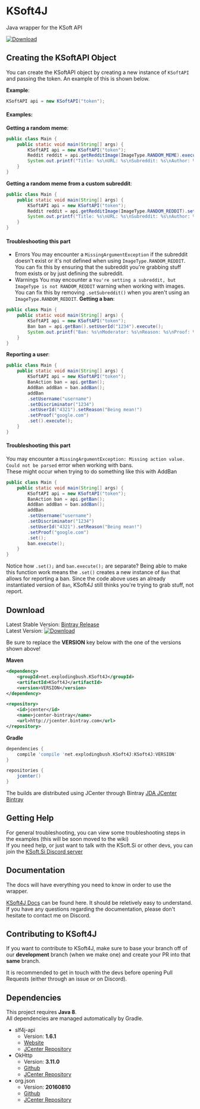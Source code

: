 # KSoft4J
Java wrapper for the KSoft API

[ ![Download](https://api.bintray.com/packages/mattmalec/KSoft4J/KSoft4J/images/download.svg?version=1.0) ](https://bintray.com/mattmalec/KSoft4J/KSoft4J/1.0/link)

## Creating the KSoftAPI Object

You can create the KSoftAPI object by creating a new instance of `KSoftAPI` and passing the token.
An example of this is shown below.

**Example**:

```java
KSoftAPI api = new KSoftAPI("token");
```

#### Examples:

**Getting a random meme**:

```java
public class Main {
    public static void main(String[] args) {
        KSoftAPI api = new KSoftAPI("token");
        Reddit reddit = api.getRedditImage(ImageType.RANDOM_MEME).execute();
        System.out.printf("Title: %s\nURL: %s\nSubreddit: %s\nAuthor: %s", reddit.getTitle(), reddit.getSourceUrl(), reddit.getSubreddit(), reddit.getAuthor());
    }
}
```
**Getting a random meme from a custom subreddit**:

```java
public class Main {
    public static void main(String[] args) {
        KSoftAPI api = new KSoftAPI("token");
        Reddit reddit = api.getRedditImage(ImageType.RANDOM_REDDIT).setSubreddit("thathappened").execute();
        System.out.printf("Title: %s\nURL: %s\nSubreddit: %s\nAuthor: %s", reddit.getTitle(), reddit.getSourceUrl(), reddit.getSubreddit(), reddit.getAuthor());
    }
}
```
#### Troubleshooting this part
* Errors
    You may encounter a `MissingArgumentException` if the subreddit doesn't exist or it's not defined when using `ImageType.RANDOM_REDDIT`.<br>
    You can fix this by ensuring that the subreddit you're grabbing stuff from exists or by just defining the subreddit.
* Warnings
    You may encounter a `You're setting a subreddit, but ImageType is not RANDOM_REDDIT` warning when working with images.<br>
    You can fix this by removing `.setSubreddit()` when you aren't using an `ImageType.RANDOM_REDDIT`.
**Getting a ban**:

```java
public class Main {
    public static void main(String[] args) {
        KSoftAPI api = new KSoftAPI("token");
        Ban ban = api.getBan().setUserId("1234").execute();
        System.out.printf("Ban: %s\nModerator: %s\nReason: %s\nProof: %s", ban.getEffectiveName(), ban.getModId(), ban.getReason(), ban.getProof());
    }
}
```
**Reporting a user**:

```java
public class Main {
    public static void main(String[] args) {
        KSoftAPI api = new KSoftAPI("token");
        BanAction ban = api.getBan();
        AddBan addBan = ban.addBan();
        addBan
        .setUsername("username")
        .setDiscriminator("1234")
        .setUserId("4321").setReason("Being mean!")
        .setProof("google.com")
        .set().execute();
    }
}
```
#### Troubleshooting this part
You may encounter a `MissingArgumentException: Missing action value. Could not be parsed` error when working with bans.<br>
These might occur when trying to do something like this with AddBan
```java
public class Main {
    public static void main(String[] args) {
        KSoftAPI api = new KSoftAPI("token");
        BanAction ban = api.getBan();
        AddBan addBan = ban.addBan();
        addBan
        .setUsername("username")
        .setDiscriminator("1234")
        .setUserId("4321").setReason("Being mean!")
        .setProof("google.com")
        .set();
        ban.execute();
    }
}
```
Notice how `.set();` and `ban.execute();` are separate? Being able to make this function work means the `.set()` creates a new instance of `Ban` that allows for reporting a ban. Since the code above uses an already instantiated version of `Ban`, KSoft4J still thinks you're trying to grab stuff, not report.

## Download
Latest Stable Version: [Bintray Release](https://bintray.com/mattmalec/KSoft4J/KSoft4J/1.0/link) <br>
Latest Version: [ ![Download](https://api.bintray.com/packages/mattmalec/KSoft4J/KSoft4J/images/download.svg?version=1.0) ](https://bintray.com/mattmalec/KSoft4J/KSoft4J/1.0/link)

Be sure to replace the **VERSION** key below with the one of the versions shown above!

**Maven**
```xml
<dependency>
    <groupId>net.explodingbush.KSoft4J</groupId>
    <artifactId>KSoft4J</artifactId>
    <version>VERSION</version>
</dependency>
```
```xml
<repository>
    <id>jcenter</id>
    <name>jcenter-bintray</name>
    <url>http://jcenter.bintray.com</url>
</repository>

```

**Gradle**
```gradle
dependencies {
    compile 'compile 'net.explodingbush.KSoft4J:KSoft4J:VERSION'
}

repositories {
    jcenter()
}
```

The builds are distributed using JCenter through Bintray [JDA JCenter Bintray](https://bintray.com/mattmalec/KSoft4J/KSoft4J)

## Getting Help

For general troubleshooting, you can view some troubleshooting steps in the examples (this will be soon moved to the wiki)
<br>If you need help, or just want to talk with the KSoft.Si or other devs, you can join the [KSoft.Si Discord server](https://discord.gg/EMjDawF)

## Documentation
The docs will have everything you need to know in order to use the wrapper.

[KSoft4J Docs](https://api.explodingbush/ksoft4j) can be found here.
It should be reletively easy to understand. If you have any questions regarding the documentation, please don't hesitate to contact me on Discord.

## Contributing to KSoft4J
If you want to contribute to KSoft4J, make sure to base your branch off of our **development** branch (when we make one)
and create your PR into that **same** branch.

It is recommended to get in touch with the devs before opening Pull Requests (either through an issue or on Discord).<br>

## Dependencies
This project requires **Java 8**.<br>
All dependencies are managed automatically by Gradle.

 * slf4j-api
   * Version: **1.6.1**
   * [Website](https://www.slf4j.org/)
   * [JCenter Repository](https://bintray.com/bintray/jcenter/org.slf4j%3Aslf4j-api/view)
 * OkHttp
   * Version: **3.11.0**
   * [Github](https://github.com/square/okhttp)
   * [JCenter Repository](https://bintray.com/bintray/jcenter/com.squareup.okhttp3:okhttp)
 * org.json
   * Version: **20160810**
   * [Github](https://github.com/douglascrockford/JSON-java)
   * [JCenter Repository](https://bintray.com/bintray/jcenter/org.json%3Ajson/view)
